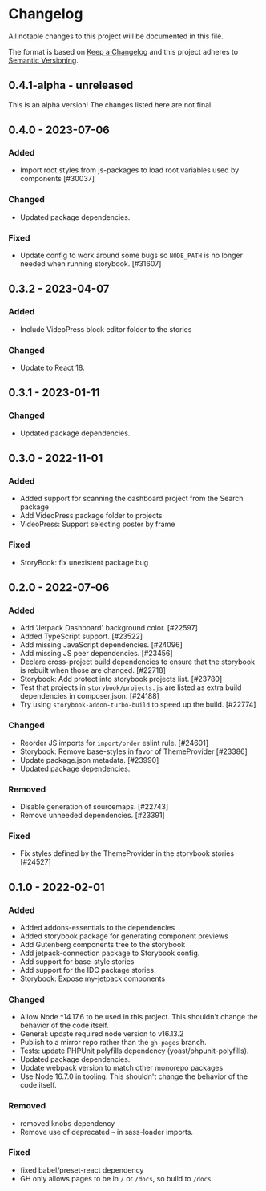 # Changelog

All notable changes to this project will be documented in this file.

The format is based on [Keep a Changelog](https://keepachangelog.com/en/1.0.0/)
and this project adheres to [Semantic Versioning](https://semver.org/spec/v2.0.0.html).

## 0.4.1-alpha - unreleased

This is an alpha version! The changes listed here are not final.

## 0.4.0 - 2023-07-06
### Added
- Import root styles from js-packages to load root variables used by components [#30037]

### Changed
- Updated package dependencies.

### Fixed
- Update config to work around some bugs so `NODE_PATH` is no longer needed when running storybook. [#31607]

## 0.3.2 - 2023-04-07
### Added
- Include VideoPress block editor folder to the stories

### Changed
- Update to React 18.

## 0.3.1 - 2023-01-11
### Changed
- Updated package dependencies.

## 0.3.0 - 2022-11-01
### Added
- Added support for scanning the dashboard project from the Search package
- Add VideoPress package folder to projects
- VideoPress: Support selecting poster by frame

### Fixed
- StoryBook: fix unexistent package bug

## 0.2.0 - 2022-07-06
### Added
- Add 'Jetpack Dashboard' background color. [#22597]
- Added TypeScript support. [#23522]
- Add missing JavaScript dependencies. [#24096]
- Add missing JS peer dependencies. [#23456]
- Declare cross-project build dependencies to ensure that the storybook is rebuilt when those are changed. [#22718]
- Storybook: Add protect into storybook projects list. [#23780]
- Test that projects in `storybook/projects.js` are listed as extra build dependencies in composer.json. [#24188]
- Try using `storybook-addon-turbo-build` to speed up the build. [#22774]

### Changed
- Reorder JS imports for `import/order` eslint rule. [#24601]
- Storybook: Remove base-styles in favor of ThemeProvider [#23386]
- Update package.json metadata. [#23990]
- Updated package dependencies.

### Removed
- Disable generation of sourcemaps. [#22743]
- Remove unneeded dependencies. [#23391]

### Fixed
- Fix styles defined by the ThemeProvider in the storybook stories [#24527]

## 0.1.0 - 2022-02-01
### Added
- Added addons-essentials to the dependencies
- Added storybook package for generating component previews
- Add Gutenberg components tree to the storybook
- Add jetpack-connection package to Storybook config.
- Add support for base-style stories
- Add support for the IDC package stories.
- Storybook: Expose my-jetpack components

### Changed
- Allow Node ^14.17.6 to be used in this project. This shouldn't change the behavior of the code itself.
- General: update required node version to v16.13.2
- Publish to a mirror repo rather than the `gh-pages` branch.
- Tests: update PHPUnit polyfills dependency (yoast/phpunit-polyfills).
- Updated package dependencies.
- Update webpack version to match other monorepo packages
- Use Node 16.7.0 in tooling. This shouldn't change the behavior of the code itself.

### Removed
- removed knobs dependency
- Remove use of deprecated `~` in sass-loader imports.

### Fixed
- fixed babel/preset-react dependency
- GH only allows pages to be in `/` or `/docs`, so build to `/docs`.
